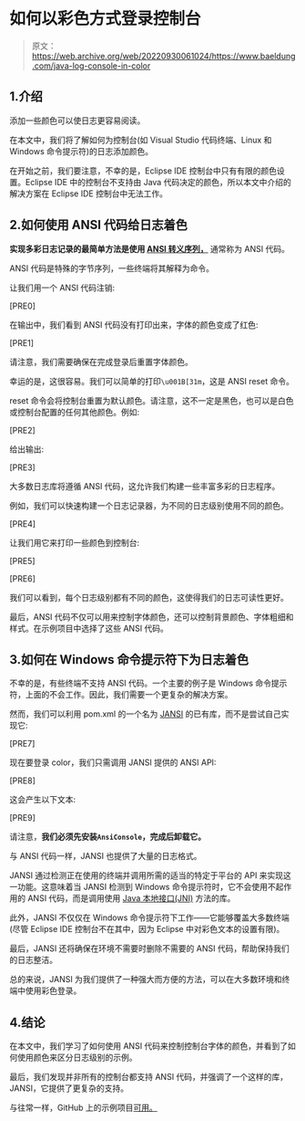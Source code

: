 # 如何以彩色方式登录控制台

> 原文：<https://web.archive.org/web/20220930061024/https://www.baeldung.com/java-log-console-in-color>

## 1.介绍

添加一些颜色可以使日志更容易阅读。

在本文中，我们将了解如何为控制台(如 Visual Studio 代码终端、Linux 和 Windows 命令提示符)的日志添加颜色。

在开始之前，我们要注意，不幸的是，Eclipse IDE 控制台中只有有限的颜色设置。Eclipse IDE 中的控制台不支持由 Java 代码决定的颜色，所以本文中介绍的解决方案在 Eclipse IDE 控制台中无法工作。

## 2.如何使用 ANSI 代码给日志着色

**实现多彩日志记录的最简单方法是使用 [ANSI 转义序列，](https://web.archive.org/web/20221208143830/https://en.wikipedia.org/wiki/ANSI_escape_code)** 通常称为 ANSI 代码。

ANSI 代码是特殊的字节序列，一些终端将其解释为命令。

让我们用一个 ANSI 代码注销:

[PRE0]

在输出中，我们看到 ANSI 代码没有打印出来，字体的颜色变成了红色:

[PRE1]

请注意，我们需要确保在完成登录后重置字体颜色。

幸运的是，这很容易。我们可以简单的打印`\u001B[31m`，这是 ANSI reset 命令。

reset 命令会将控制台重置为默认颜色。请注意，这不一定是黑色，也可以是白色或控制台配置的任何其他颜色。例如:

[PRE2]

给出输出:

[PRE3]

大多数日志库将遵循 ANSI 代码，这允许我们构建一些丰富多彩的日志程序。

例如，我们可以快速构建一个日志记录器，为不同的日志级别使用不同的颜色。

[PRE4]

让我们用它来打印一些颜色到控制台:

[PRE5]

[PRE6]

我们可以看到，每个日志级别都有不同的颜色，这使得我们的日志可读性更好。

最后，ANSI 代码不仅可以用来控制字体颜色，还可以控制背景颜色、字体粗细和样式。在示例项目中选择了这些 ANSI 代码。

## 3.如何在 Windows 命令提示符下为日志着色

不幸的是，有些终端不支持 ANSI 代码。一个主要的例子是 Windows 命令提示符，上面的不会工作。因此，我们需要一个更复杂的解决方案。

然而，我们可以利用 pom.xml 的一个名为 [JANSI](https://web.archive.org/web/20221208143830/https://github.com/fusesource/jansi) 的已有库，而不是尝试自己实现它:

[PRE7]

现在要登录 color，我们只需调用 JANSI 提供的 ANSI API:

[PRE8]

这会产生以下文本:

[PRE9]

请注意，**我们必须先安装`AnsiConsole`，完成后卸载它。**

与 ANSI 代码一样，JANSI 也提供了大量的日志格式。

JANSI 通过检测正在使用的终端并调用所需的适当的特定于平台的 API 来实现这一功能。这意味着当 JANSI 检测到 Windows 命令提示符时，它不会使用不起作用的 ANSI 代码，而是调用使用 [Java 本地接口(JNI)](https://web.archive.org/web/20221208143830/https://baeldung-cn.com/java-native) 方法的库。

此外，JANSI 不仅仅在 Windows 命令提示符下工作——它能够覆盖大多数终端(尽管 Eclipse IDE 控制台不在其中，因为 Eclipse 中对彩色文本的设置有限)。

最后，JANSI 还将确保在环境不需要时删除不需要的 ANSI 代码，帮助保持我们的日志整洁。

总的来说，JANSI 为我们提供了一种强大而方便的方法，可以在大多数环境和终端中使用彩色登录。

## 4.结论

在本文中，我们学习了如何使用 ANSI 代码来控制控制台字体的颜色，并看到了如何使用颜色来区分日志级别的示例。

最后，我们发现并非所有的控制台都支持 ANSI 代码，并强调了一个这样的库，JANSI，它提供了更复杂的支持。

与往常一样，GitHub 上的示例项目[可用。](https://web.archive.org/web/20221208143830/https://github.com/eugenp/tutorials/tree/master/core-java-modules/core-java-console)